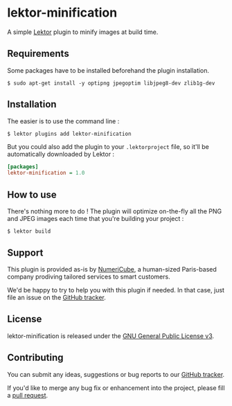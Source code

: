 # lektor-minification

A simple [Lektor](https://www.getlektor.com/) plugin to minify images at build time.

## Requirements

Some packages have to be installed beforehand the plugin installation.

	$ sudo apt-get install -y optipng jpegoptim libjpeg8-dev zlib1g-dev

## Installation

The easier is to use the command line :

	$ lektor plugins add lektor-minification

But you could also add the plugin to your `.lektorproject` file, so it'll be automatically downloaded by Lektor :

```ini
[packages]
lektor-minification = 1.0
```

## How to use

There's nothing more to do ! The plugin will optimize on-the-fly all the PNG and JPEG images each time that you're building your project :

	$ lektor build

## Support

This plugin is provided as-is by [NumeriCube](http://numericube.com), a human-sized Paris-based company prodiving tailored services to smart customers. 

We'd be happy to try to help you with this plugin if needed. In that case, just file an issue on the [GitHub tracker](https://github.com/numericube/lektor-minification/issues).

## License

lektor-minification is released under the [GNU General Public License v3](https://github.com/numericube/lektor-minification/blob/master/LICENSE).

## Contributing

You can submit any ideas, suggestions or bug reports to our [GitHub tracker](https://github.com/numericube/lektor-minification/issues).

If you'd like to merge any bug fix or enhancement into the project, please fill a [pull request](https://github.com/numericube/lektor-minification/pulls).
